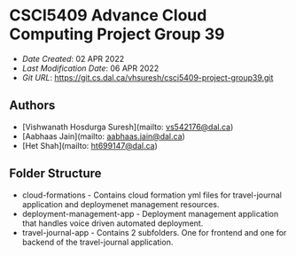 # CSCI5409 Advance Cloud Computing Project Group 39

* *Date Created*: 02 APR 2022
* *Last Modification Date*: 06 APR 2022
* *Git URL*: https://git.cs.dal.ca/vhsuresh/csci5409-project-group39.git

## Authors

* [Vishwanath Hosdurga Suresh](mailto: vs542176@dal.ca)
* [Aabhaas Jain](mailto: aabhaas.jain@dal.ca)
* [Het Shah](mailto: ht699147@dal.ca)

## Folder Structure

* cloud-formations - Contains cloud formation yml files for travel-journal application and deploymenet management resources.
* deployment-management-app - Deployment management application that handles voice driven automated deployment.
* travel-journal-app - Contains 2 subfolders. One for frontend and one for backend of the travel-journal application. 